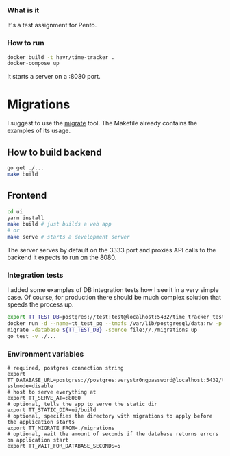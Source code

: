 ### What is it

It's a test assignment for Pento.

### How to run

```bash
docker build -t havr/time-tracker .
docker-compose up
```

It starts a server on a :8080 port.

# Migrations
I suggest to use the [migrate](https://github.com/golang-migrate/migrate/tree/master/cmd/migrate) tool.
The Makefile already contains the examples of its usage.

## How to build backend
```bash
go get ./...
make build
```

## Frontend
```bash
cd ui
yarn install
make build # just builds a web app
# or
make serve # starts a development server
```

The server serves by default on the 3333 port and proxies API calls to the backend it expects to run on the 8080.

### Integration tests

I added some examples of DB integration tests how I see it in a very simple case. 
Of course, for production there should be much complex solution that speeds the process up.

```bash
export TT_TEST_DB=postgres://test:test@localhost:5432/time_tracker_test?sslmode=disable
docker run -d --name=tt_test_pg --tmpfs /var/lib/postgresql/data:rw -p 5432:5432 -e POSTGRES_USER=test -e POSTGRES_PASSWORD=test -e POSTGRES_DB=time_tracker_test postgres 
migrate -database ${TT_TEST_DB} -source file://./migrations up
go test -v ./...
```

### Environment variables

```
# required, postgres connection string
export TT_DATABASE_URL=postgres://postgres:verystr0ngpassword@localhost:5432/time_tracker?sslmode=disable 
# host to serve everything at
export TT_SERVE_AT=:8080
# optional, tells the app to serve the static dir
export TT_STATIC_DIR=ui/build 
# optional, specifies the directory with migrations to apply before the application starts
export TT_MIGRATE_FROM=./migrations 
# optional, wait the amount of seconds if the database returns errors on application start
export TT_WAIT_FOR_DATABASE_SECONDS=5 
```

